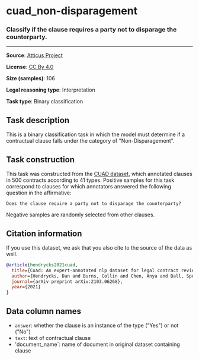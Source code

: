 # cuad_non-disparagement

### Classify if the clause requires a party not to disparage the counterparty.
---



**Source**: [Atticus Project](https://www.atticusprojectai.org/cuad>)

**License**: [CC By 4.0](https://creativecommons.org/licenses/by/4.0/)

**Size (samples)**: 106

**Legal reasoning type**: Interpretation

**Task type**: Binary classification

## Task description

This is a binary classification task in which the model must determine if a contractual clause falls under the category of "Non-Disparagement".

## Task construction

This task was constructed from the [CUAD dataset](https://www.atticusprojectai.org/cuad), which annotated clauses in 500 contracts according to 41 types. Positive samples for this task correspond to clauses for which annotators answered the following question in the affirmative:

```text
Does the clause require a party not to disparage the counterparty?
```

Negative samples are randomly selected from other clauses.

## Citation information
If you use this dataset, we ask that you also cite to the source of the data as well.

```bib
@article{hendrycks2021cuad,
  title={Cuad: An expert-annotated nlp dataset for legal contract review},
  author={Hendrycks, Dan and Burns, Collin and Chen, Anya and Ball, Spencer},
  journal={arXiv preprint arXiv:2103.06268},
  year={2021}
}
```

## Data column names

- `answer`: whether the clause is an instance of the type ("Yes") or not ("No")
- `text`: text of contractual clause
- 'document_name`: name of document in original dataset containing clause